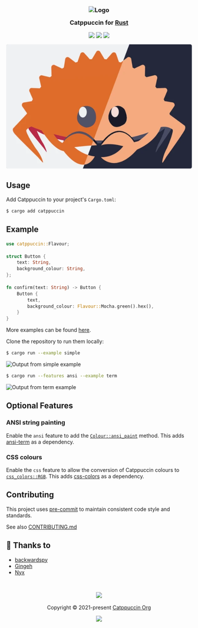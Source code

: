<h3 align="center">
	<img src="https://raw.githubusercontent.com/catppuccin/catppuccin/main/assets/logos/exports/1544x1544_circle.png" width="100" alt="Logo"/><br/>
	<img src="https://raw.githubusercontent.com/catppuccin/catppuccin/main/assets/misc/transparent.png" height="30" width="0px"/>
	Catppuccin for <a href="https://www.rust-lang.org/">Rust</a>
	<img src="https://raw.githubusercontent.com/catppuccin/catppuccin/main/assets/misc/transparent.png" height="30" width="0px"/>
</h3>

<p align="center">
	<a href="https://github.com/catppuccin/rust/stargazers"><img src="https://img.shields.io/github/stars/catppuccin/rust?colorA=363a4f&colorB=b7bdf8&style=for-the-badge"></a>
	<a href="https://github.com/catppuccin/rust/issues"><img src="https://img.shields.io/github/issues/catppuccin/rust?colorA=363a4f&colorB=f5a97f&style=for-the-badge"></a>
	<a href="https://github.com/catppuccin/rust/contributors"><img src="https://img.shields.io/github/contributors/catppuccin/rust?colorA=363a4f&colorB=a6da95&style=for-the-badge"></a>
</p>

<p align="center">
	<img src="https://raw.githubusercontent.com/catppuccin/rust/main/assets/ferris.webp"/>
</p>

## Usage

Add Catppuccin to your project's `Cargo.toml`:

```bash
$ cargo add catppuccin
```

## Example

```rust
use catppuccin::Flavour;

struct Button {
    text: String,
    background_colour: String,
};

fn confirm(text: String) -> Button {
    Button {
        text,
        background_colour: Flavour::Mocha.green().hex(),
    }
}
```

More examples can be found
[here](https://github.com/catppuccin/rust/tree/main/examples).

Clone the repository to run them locally:

```bash
$ cargo run --example simple
```

![Output from simple example](https://raw.githubusercontent.com/catppuccin/rust/main/assets/simple-example.png)

```bash
$ cargo run --features ansi --example term
```

![Output from term example](https://raw.githubusercontent.com/catppuccin/rust/main/assets/term-example.png)

## Optional Features

### ANSI string painting

Enable the `ansi` feature to add the
[`Colour::ansi_paint`](crate::Colour::ansi_paint) method.
This adds [ansi-term](https://crates.io/crates/ansi_term) as a dependency.

### CSS colours

Enable the `css` feature to allow the conversion of Catppuccin colours to
[`css_colors::RGB`](css_colors::RGB).
This adds [css-colors](https://crates.io/crates/css-colors) as a dependency.

## Contributing

This project uses [pre-commit](https://pre-commit.com/) to maintain consistent code style and standards.

See also [CONTRIBUTING.md](https://github.com/catppuccin/catppuccin/blob/main/CONTRIBUTING.md)

## 💝 Thanks to

- [backwardspy](https://github.com/backwardspy)
- [Gingeh](https://github.com/Gingeh)
- [Nyx](https://github.com/nyxkrage)

&nbsp;

<p align="center">
	<img src="https://raw.githubusercontent.com/catppuccin/catppuccin/main/assets/footers/gray0_ctp_on_line.svg?sanitize=true" />
</p>

<p align="center">
	Copyright &copy; 2021-present <a href="https://github.com/catppuccin" target="_blank">Catppuccin Org</a>
</p>

<p align="center">
	<a href="https://github.com/catppuccin/catppuccin/blob/main/LICENSE"><img src="https://img.shields.io/static/v1.svg?style=for-the-badge&label=License&message=MIT&logoColor=d9e0ee&colorA=363a4f&colorB=b7bdf8"/></a>
</p>
